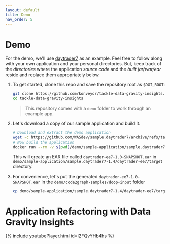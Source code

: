 ```yaml
---
layout: default
title: Demo
nav_order: 5
---
```

# Demo

For the demo, we'll use [daytrader7](https://github.com/WASdev/sample.daytrader7) as an example. Feel free to follow along with your own application and your personal directories. But, keep track of the _directories_ where the application _source code_ and the _built jar/war/ear_ reside and replace them appropriately below.

1. To get started, clone this repo and save the repository root as `$DGI_ROOT`:

    ```sh
    git clone https://github.com/konveyor/tackle-data-gravity-insights.git
    cd tackle-data-gravity-insights
    ```

    > This repository comes with a `demo` folder to work through an example app.
  
2. Let's download a copy of our sample application and build it.
  
    ```sh
    # Download and extract the demo application
    wget -c https://github.com/WASdev/sample.daytrader7/archive/refs/tags/v1.4.tar.gz -O - | tar -xvz -C demo/sample-application
    # Now build the application
    docker run --rm -v $(pwd)/demo/sample-application/sample.daytrader7-1.4:/build maven:3.8.4-openjdk-8-slim mvn --file=/build/pom.xml install
    ```

    This will create an EAR file called `daytrader-ee7-1.0-SNAPSHOT.ear` in `demo/sample-application/sample.daytrader7-1.4/daytrader-ee7/target` directory.

3. For convenience, let's put the generated `daytrader-ee7-1.0-SNAPSHOT.ear` in the `demo/code2graph-samples/doop-input` folder
  
    ```sh
    cp demo/sample-application/sample.daytrader7-1.4/daytrader-ee7/target/daytrader-ee7-1.0-SNAPSHOT.ear demo/code2graph-samples/doop-input

# Application Refactoring with Data Gravity Insights
{% include youtubePlayer.html id=I2FQvYHb4hs %}
